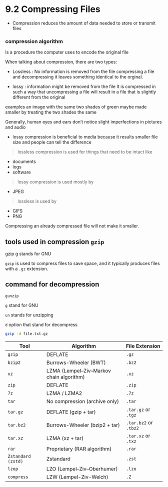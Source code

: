 # 9.2 Compressing Files
 
* Compression reduces the amount of data needed to store or transmit files 


### compression algorithm

Is a procedure the computer uses to encode the original file

When talking about compression, there are two types:

* Lossless : No information is removed from the file 
compressing a file and decompressing it leaves something identical to the orginal.

* lossy : information might be removed from the file 
It is compressed in such a way that uncompressing a file will result in a file that is slightly different from the original 

examples an image with the same two shades of green maybe made smaller by treating the two shades the same 


Generally, human eyes and ears don’t notice slight imperfections in pictures and audio

*  lossy compression is beneficial to media because it results smaller file size and people can tell the difference 

> lossless compression is used for things that need to be intact like 

* documents 
* logs 
* software

> lossy compression is used mostly by 

* JPEG 

> lossless is used by 
* GIFS 
* PNG 

Compressing an already compressed file will not make it smaller.

## tools used in compression `gzip`

gzip g stands for GNU 


`gzip` is used to compress files to save space, and it typically produces files with a `.gz` extension.


## command for decompression 

`gunzip `

`g` stand for GNU 

`un` stands for unzipping 

`d` option that stand for decompress

```bash
gzip -d file.txt.gz
```


| Tool      | Algorithm            | File Extension |
|-----------|-----------------------|----------------|
| `gzip`    | DEFLATE               | `.gz`         |
| `bzip2`   | Burrows-Wheeler (BWT) | `.bz2`        |
| `xz`      | LZMA (Lempel–Ziv–Markov chain algorithm) | `.xz` |
| `zip`     | DEFLATE               | `.zip`        |
| `7z`      | LZMA / LZMA2          | `.7z`         |
| `tar`     | No compression (archive only) | `.tar` |
| `tar.gz`  | DEFLATE (gzip + tar)  | `.tar.gz` or `.tgz` |
| `tar.bz2` | Burrows-Wheeler (bzip2 + tar) | `.tar.bz2` or `.tbz2` |
| `tar.xz`  | LZMA (xz + tar)       | `.tar.xz` or `.txz` |
| `rar`     | Proprietary (RAR algorithm) | `.rar` |
| `Zstandard (zstd)` | Zstandard     | `.zst`        |
| `lzop`    | LZO (Lempel–Ziv–Oberhumer) | `.lzo` |
| `compress`| LZW (Lempel-Ziv-Welch) | `.Z`          |













